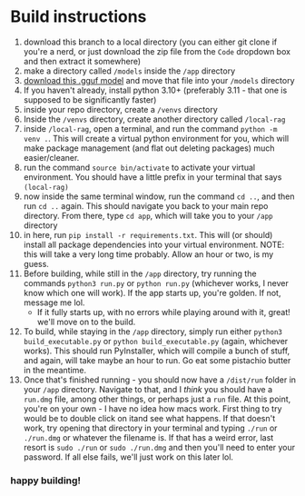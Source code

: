 # Build instructions
1. download this branch to a local directory (you can either git clone if you're a nerd, or just download the zip file from the `Code` dropdown box and then extract it somewhere)
2. make a directory called `/models` inside the `/app` directory
3. [download this .gguf model](https://huggingface.co/QuantFactory/Llama-3.2-3B-Instruct-abliterated-GGUF/resolve/main/Llama-3.2-3B-Instruct-abliterated.Q4_K_S.gguf?download=true) and move that file into your `/models` directory
4. If you haven't already, install python 3.10+ (preferably 3.11 - that one is supposed to be significantly faster)
5. inside your repo directory, create a `/venvs` directory
6. Inside the `/venvs` directory, create another directory called `/local-rag`
7. inside `/local-rag`, open a terminal, and run the command `python -m venv .`. This will create a virtual python environment for you, which will make package management (and flat out deleting packages) much easier/cleaner.
8. run the command `source bin/activate` to activate your virtual environment. You should have a little prefix in your terminal that says `(local-rag)`
9. now inside the same terminal window, run the command `cd ..`, and then run `cd ..` again. This should navigate you back to your main repo directory. From there, type `cd app`, which will take you to your `/app` directory
10. in here, run `pip install -r requirements.txt`. This will (or should) install all package dependencies into your virtual environment. NOTE: this will take a very long time probably. Allow an hour or two, is my guess.
11. Before building, while still in the `/app` directory, try running the commands `python3 run.py` or `python run.py` (whichever works, I never know which one will work). If the app starts up, you're golden. If not, message me lol.
    - If it fully starts up, with no errors while playing around with it, great! we'll move on to the build.
12. To build, while staying in the `/app` directory, simply run either `python3 build_executable.py` or `python build_executable.py` (again, whichever works). This should run PyInstaller, which will compile a bunch of stuff, and again, will take maybe an hour to run. Go eat some pistachio butter in the meantime.
13. Once that's finished running - you should now have a `/dist/run` folder in your `/app` directory. Navigate to that, and I *think* you should have a `run.dmg` file, among other things, or perhaps just a `run` file. At this point, you're on your own - I have no idea how macs work. First thing to try would be to double click on itand see what happens. If that doesn't work, try opening that directory in your terminal and typing `./run` or `./run.dmg` or whatever the filename is. If that has a weird error, last resort is `sudo ./run` or `sudo ./run.dmg` and then you'll need to enter your password. If all else fails, we'll just work on this later lol.

### happy building!
